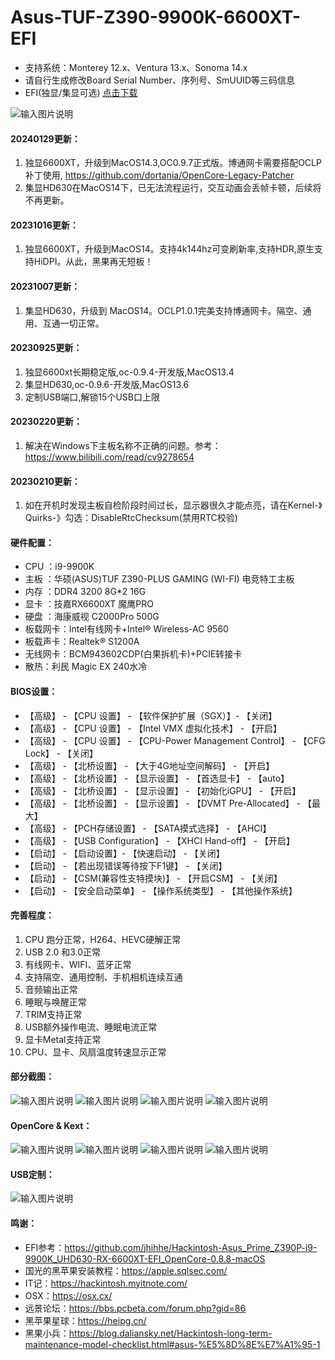 # Asus-TUF-Z390-9900K-6600XT-EFI
- 支持系统：Monterey 12.x、Ventura 13.x、Sonoma 14.x 
- 请自行生成修改Board Serial Number、序列号、SmUUID等三码信息
- EFI(独显/集显可选) [点击下载](https://github.com/lwf1127/Asus-TUF-Z390-9900K-6600XT-EFI/releases)
  
![输入图片说明](image/macos.png)
#### 20240129更新：
1. 独显6600XT，升级到MacOS14.3,OC0.9.7正式版。博通网卡需要搭配OCLP补丁使用, https://github.com/dortania/OpenCore-Legacy-Patcher
2. 集显HD630在MacOS14下，已无法流程运行，交互动画会丢帧卡顿，后续将不再更新。

#### 20231016更新：
1. 独显6600XT，升级到MacOS14。支持4k144hz可变刷新率,支持HDR,原生支持HiDPI。从此，黑果再无短板！
   
#### 20231007更新：
1. 集显HD630，升级到 MacOS14。OCLP1.0.1完美支持博通网卡。隔空、通用、互通一切正常。
  
#### 20230925更新：

1. 独显6600xt长期稳定版,oc-0.9.4-开发版,MacOS13.4
2. 集显HD630,oc-0.9.6-开发版,MacOS13.6
3. 定制USB端口,解锁15个USB口上限
   
#### 20230220更新：

1. 解决在Windows下主板名称不正确的问题。参考：https://www.bilibili.com/read/cv9278654

#### 20230210更新：

1. 如在开机时发现主板自检阶段时间过长，显示器很久才能点亮，请在Kernel-》Quirks-》勾选：DisableRtcChecksum(禁用RTC校验)


#### 硬件配置：
- CPU ：i9-9900K
- 主板 ：华硕(ASUS)TUF Z390-PLUS GAMING (WI-FI) 电竞特工主板
- 内存 ：DDR4 3200 8G*2 16G
- 显卡 ：技嘉RX6600XT 魔鹰PRO
- 硬盘 ：海康威视 C2000Pro 500G
- 板载网卡：Intel有线网卡+Intel® Wireless-AC 9560
- 板载声卡：Realtek® S1200A
- 无线网卡：BCM943602CDP(白果拆机卡)+PCIE转接卡
- 散热：利民 Magic EX 240水冷

#### BIOS设置：

- 【高级】 - 【CPU 设置】 - 【软件保护扩展（SGX）】- 【关闭】
- 【高级】 - 【CPU 设置】 - 【Intel VMX 虚拟化技术】 - 【开启】
- 【高级】 - 【CPU 设置】 - 【CPU-Power Management Control】 - 【CFG Lock】 - 【关闭】
- 【高级】 - 【北桥设置】 - 【大于4G地址空间解码】 - 【开启】
- 【高级】 - 【北桥设置】 - 【显示设置】 - 【首选显卡】 - 【auto】
- 【高级】 - 【北桥设置】 - 【显示设置】 - 【初始化iGPU】 - 【开启】
- 【高级】 - 【北桥设置】 - 【显示设置】 - 【DVMT Pre-Allocated】 - 【最大】
- 【高级】 - 【PCH存储设置】 - 【SATA摸式选择】 - 【AHCI】
- 【高级】 - 【USB Configuration】 - 【XHCI Hand-off】 - 【开启】
- 【启动】 - 【启动设置】- 【快速启动】 - 【关闭】
- 【启动】 - 【若出现错误等待按下F1键】  - 【关闭】
- 【启动】 - 【CSM(兼容性支特摸块)】 - 【开启CSM】 - 【关闭】
- 【启动】 - 【安全启动菜单】 - 【操作系统类型】 - 【其他操作系统】

#### 完善程度：
1. CPU 跑分正常，H264、HEVC硬解正常
2. USB 2.0 和3.0正常
3. 有线网卡、WIFI、蓝牙正常
4. 支持隔空、通用控制、手机相机连续互通
5. 音频输出正常
6. 睡眠与唤醒正常
7. TRIM支持正常
8. USB额外操作电流、睡眠电流正常
9. 显卡Metal支持正常
10. CPU、显卡、风扇温度转速显示正常

#### 部分截图：
![输入图片说明](image/amd-gpu.png)
![输入图片说明](image/wifi.png)
![输入图片说明](image/ble.png)
![输入图片说明](image/dpi.png)

#### OpenCore & Kext：
![输入图片说明](image/acpi.png)
![输入图片说明](image/dp.png)
![输入图片说明](image/kernel-3.png)
![输入图片说明](image/boot-args.png)


#### USB定制：
![输入图片说明](image/usb-2.png)

#### 鸣谢：
- EFI参考：https://github.com/jhihhe/Hackintosh-Asus_Prime_Z390P-i9-9900K_UHD630-RX-6600XT-EFI_OpenCore-0.8.8-macOS
- 国光的黑苹果安装教程：https://apple.sqlsec.com/
- IT记：https://hackintosh.myitnote.com/
- OSX：https://osx.cx/
- 远景论坛：https://bbs.pcbeta.com/forum.php?gid=86
- 黑苹果星球：https://heipg.cn/
- 黑果小兵：https://blog.daliansky.net/Hackintosh-long-term-maintenance-model-checklist.html#asus-%E5%8D%8E%E7%A1%95-1
